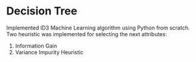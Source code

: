 # Decision Tree

Implemented ID3 Machine Learning algorithm using Python from scratch. Two heuristic was implemented for selecting the next attributes: 
1. Information Gain
2. Variance Impurity Heuristic